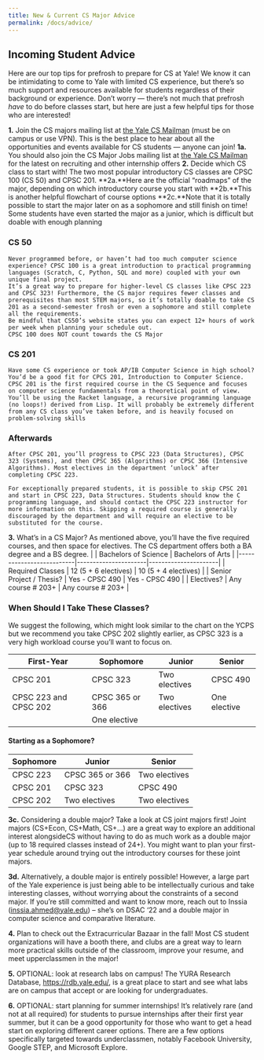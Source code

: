 ```yaml
---
title: New & Current CS Major Advice
permalink: /docs/advice/
---
```


## Incoming Student Advice
Here are our top tips for prefrosh to prepare for CS at Yale! We know it can be intimidating to come to Yale with limited CS experience, but there’s so much support and resources available for students regardless of their background or experience. Don’t worry — there’s not much that prefrosh *have* to do before classes start, but here are just a few helpful tips for those who are interested!

**1.** Join the CS majors mailing list at [the Yale CS Mailman](http://mailman.cs.yale.edu/mailman/listinfo/cs-majors) (must be on campus or use VPN). This is the best place to hear about all the opportunities and events available for CS students — anyone can join!
    **1a.** You should also join the CS Major Jobs mailing list at [the Yale CS Mailman](http://mailman.cs.yale.edu/mailman/listinfo/cs-majors-jobs) for the latest on recruiting and other internship offers 
**2.** Decide which CS class to start with! The two most popular introductory CS classes are CPSC 100 (CS 50) and CPSC 201. 
    **2a.**Here are the official “roadmaps” of the major, depending on which introductory course you start with
    **2b.**This is another helpful flowchart of course options
    **2c.**Note that it is totally possible to start the major later on as a sophomore and still finish on time! Some students have even started the major as a junior, which is difficult but doable with enough planning

### CS 50
    Never programmed before, or haven’t had too much computer science experience? CPSC 100 is a great introduction to practical programming languages (Scratch, C, Python, SQL and more) coupled with your own unique final project. 
    It’s a great way to prepare for higher-level CS classes like CPSC 223 and CPSC 323! Furthermore, the CS major requires fewer classes and prerequisites than most STEM majors, so it’s totally doable to take CS 201 as a second-semester frosh or even a sophomore and still complete all the requirements. 
    Be mindful that CS50’s website states you can expect 12+ hours of work per week when planning your schedule out.
    CPSC 100 does NOT count towards the CS Major
    
### CS 201
    Have some CS experience or took AP/IB Computer Science in high school? You’d be a good fit for CPCS 201, Introduction to Computer Science. CPSC 201 is the first required course in the CS Sequence and focuses on computer science fundamentals from a theoretical point of view. You’ll be using the Racket language, a recursive programming language (no loops!) derived from Lisp. It will probably be extremely different from any CS class you’ve taken before, and is heavily focused on problem-solving skills
### Afterwards
    After CPSC 201, you’ll progress to CPSC 223 (Data Structures), CPSC 323 (Systems), and then CPSC 365 (Algorithms) or CPSC 366 (Intensive Algorithms). Most electives in the department ‘unlock’ after completing CPSC 223.

    For exceptionally prepared students, it is possible to skip CPSC 201 and start in CPSC 223, Data Structures. Students should know the C programming language, and should contact the CPSC 223 instructor for more information on this. Skipping a required course is generally discouraged by the department and will require an elective to be substituted for the course. 

**3.** What’s in a CS Major? As mentioned above, you’ll have the five required courses, and then space for electives. The CS department offers both a BA degree and a BS degree.
|                          | Bachelors of Science | Bachelors of Arts    |
|--------------------------|----------------------|----------------------|
| Required Classes         | 12 (5 + 6 electives) | 10 (5 + 4 electives) |
| Senior Project / Thesis? | Yes - CPSC 490       | Yes - CPSC 490       |
| Electives?               | Any course # 203+    | Any course # 203+    |
### When Should I Take These Classes? 
We suggest the following, which might look similar to the chart on the YCPS but we recommend you take CPSC 202 slightly earlier, as CPSC 323 is a very high workload course you’ll want to focus on.

| First-Year            | Sophomore       | Junior        | Senior       |
|-----------------------|-----------------|---------------|--------------|
| CPSC 201              | CPSC 323        | Two electives | CPSC 490     |
| CPSC 223 and CPSC 202 | CPSC 365 or 366 | Two electives | One elective |
|                       | One elective    |               |              |

#### Starting as a Sophomore?

| Sophomore | Junior          | Senior        |
|-----------|-----------------|---------------|
| CPSC 223  | CPSC 365 or 366 | Two electives |
| CPSC 201  | CPSC 323        | CPSC 490      |
| CPSC 202  | Two electives   | Two electives |

**3c.** Considering a double major? Take a look at CS joint majors first! Joint majors (CS+Econ, CS+Math, CS+...) are a great way to explore an additional interest alongsideCS without having to do as much work as a double major (up to 18 required classes instead of 24+). You might want to plan your first-year schedule around trying out the introductory courses for these joint majors.

**3d.** Alternatively, a double major is entirely possible! However, a large part of the Yale experience is just being able to be intellectually curious and take interesting classes, without worrying about the constraints of a second major. If you’re still committed and want to know more, reach out to Inssia (inssia.ahmed@yale.edu) – she’s on DSAC ‘22 and a double major in computer science and comparative literature. 


**4.** Plan to check out the Extracurricular Bazaar in the fall! Most CS student organizations will have a booth there, and clubs are a great way to learn more practical skills outside of the classroom, improve your resume, and meet upperclassmen in the major!

**5.** OPTIONAL: look at research labs on campus! The YURA Research Database, https://rdb.yale.edu/, is a great place to start and see what labs are on campus that accept or are looking for undergraduates. 

**6.** OPTIONAL: start planning for summer internships! It’s relatively rare (and not at all required) for students to pursue internships after their first year summer, but it can be a good opportunity for those who want to get a head start on exploring different career options. There are a few options specifically targeted towards underclassmen, notably Facebook University, Google STEP, and Microsoft Explore.
 

